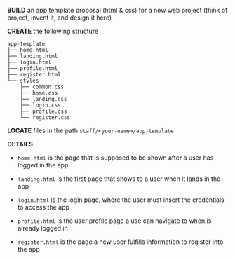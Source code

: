 **BUILD** an app template proposal (html & css) for a new web project (think of project, invent it, and design it here)

**CREATE** the following structure

```
app-template
├── home.html
├── landing.html
├── login.html
├── profile.html
├── register.html
└── styles
    ├── common.css
    ├── home.css
    ├── landing.css
    ├── login.css
    ├── profile.css
    └── register.css
```

**LOCATE** files in the path ```staff/<your-name>/app-template```

**DETAILS**

- ```home.html``` is the page that is supposed to be shown after a user has logged in the app

- ```landing.html``` is the first page that shows to a user when it lands in the app

- ```login.html``` is the login page, where the user must insert the credentials to access the app

- ```profile.html``` is the user profile page a use can navigate to when is already logged in

- ```register.html``` is the page a new user fulfills information to register into the app

